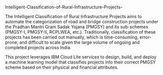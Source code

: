 Intelligent-Classification-of-Rural-Infrastructure-Projects-


The Intelligent Classification of Rural Infrastructure Projects aims to automate the categorization of road and bridge construction projects under the Pradhan Mantri Gram Sadak Yojana (PMGSY) and its sub-schemes (PMGSY-I, PMGSY-II, RCPLWEA, etc.). Traditionally, classification of these projects has been carried out manually, which is time-consuming, error-prone, and difficult to scale given the large volume of ongoing and completed projects across India.

This project leverages IBM Cloud Lite services to design, build, and deploy a machine learning model that classifies projects into their correct PMGSY scheme based on their physical and financial attributes.
